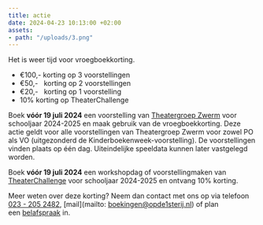 ```yaml
---
title: actie
date: 2024-04-23 10:13:00 +02:00
assets:
- path: "/uploads/3.png"
---
```


Het is weer tijd voor vroegboekkorting.

* €100,- korting op 3 voorstellingen
* €50,-   korting op 2 voorstellingen
* €20,-   korting op 1 voorstelling
* 10% korting op TheaterChallenge

Boek **vóór 19 juli 2024** een voorstelling van [Theatergroep Zwerm](https://www.opde1sterij.nl/theatergroep-zwerm/) voor schooljaar 2024-2025 en maak gebruik van de vroegboekkorting. Deze actie geldt voor alle voorstellingen van Theatergroep Zwerm voor zowel PO als VO (uitgezonderd de Kinderboekenweek-voorstelling). De voorstellingen vinden plaats op één dag. Uiteindelijke speeldata kunnen later vastgelegd worden.

Boek **vóór 19 juli 2024** een workshopdag of voorstellingmaken van [TheaterChallenge](https://www.opde1sterij.nl/theaterchallenge/) voor schooljaar 2024-2025 en ontvang 10% korting.

Meer weten over deze korting? Neem dan contact met ons op via telefoon <a href="tel:\+31232052482" title="Bel Op de eerste rij">023 - 205 2482</a>, \[mail\](mailto: boekingen@opde1sterij.nl) of plan een [belafspraak](https://calendly.com/opde1sterij/een-telefoontje-i-v-m-de-vroegboekkorting) in. 